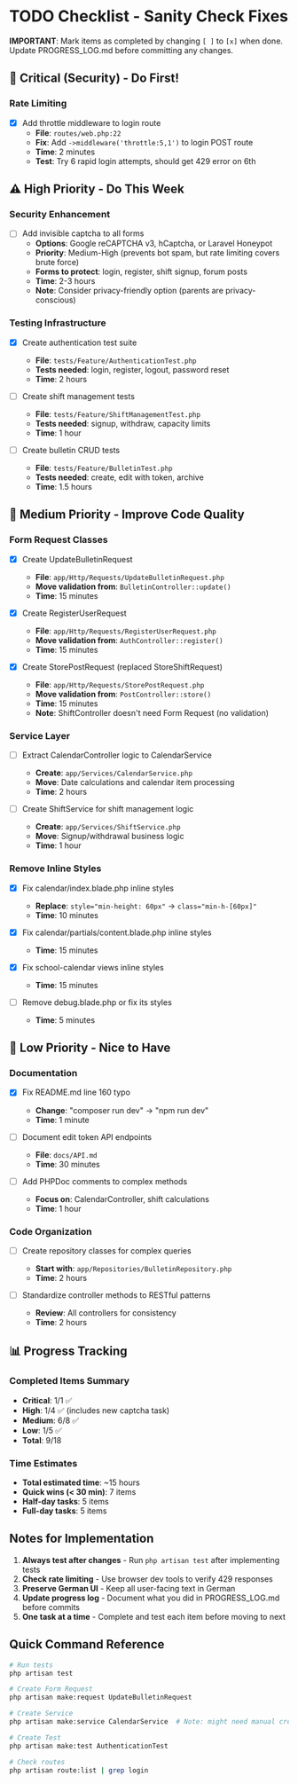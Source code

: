 # TODO Checklist - Sanity Check Fixes

**IMPORTANT**: Mark items as completed by changing `[ ]` to `[x]` when done. Update PROGRESS_LOG.md before committing any changes.

## 🚨 Critical (Security) - Do First!

### Rate Limiting
- [x] Add throttle middleware to login route
  - **File**: `routes/web.php:22`
  - **Fix**: Add `->middleware('throttle:5,1')` to login POST route
  - **Time**: 2 minutes
  - **Test**: Try 6 rapid login attempts, should get 429 error on 6th

## ⚠️ High Priority - Do This Week

### Security Enhancement
- [ ] Add invisible captcha to all forms
  - **Options**: Google reCAPTCHA v3, hCaptcha, or Laravel Honeypot
  - **Priority**: Medium-High (prevents bot spam, but rate limiting covers brute force)
  - **Forms to protect**: login, register, shift signup, forum posts
  - **Time**: 2-3 hours
  - **Note**: Consider privacy-friendly option (parents are privacy-conscious)

### Testing Infrastructure
- [x] Create authentication test suite
  - **File**: `tests/Feature/AuthenticationTest.php`
  - **Tests needed**: login, register, logout, password reset
  - **Time**: 2 hours

- [ ] Create shift management tests
  - **File**: `tests/Feature/ShiftManagementTest.php`
  - **Tests needed**: signup, withdraw, capacity limits
  - **Time**: 1 hour

- [ ] Create bulletin CRUD tests
  - **File**: `tests/Feature/BulletinTest.php`
  - **Tests needed**: create, edit with token, archive
  - **Time**: 1.5 hours

## 📝 Medium Priority - Improve Code Quality

### Form Request Classes
- [x] Create UpdateBulletinRequest
  - **File**: `app/Http/Requests/UpdateBulletinRequest.php`
  - **Move validation from**: `BulletinController::update()`
  - **Time**: 15 minutes

- [x] Create RegisterUserRequest
  - **File**: `app/Http/Requests/RegisterUserRequest.php`
  - **Move validation from**: `AuthController::register()`
  - **Time**: 15 minutes

- [x] Create StorePostRequest (replaced StoreShiftRequest)
  - **File**: `app/Http/Requests/StorePostRequest.php`
  - **Move validation from**: `PostController::store()`
  - **Time**: 15 minutes
  - **Note**: ShiftController doesn't need Form Request (no validation)

### Service Layer
- [ ] Extract CalendarController logic to CalendarService
  - **Create**: `app/Services/CalendarService.php`
  - **Move**: Date calculations and calendar item processing
  - **Time**: 2 hours

- [ ] Create ShiftService for shift management logic
  - **Create**: `app/Services/ShiftService.php`
  - **Move**: Signup/withdrawal business logic
  - **Time**: 1 hour

### Remove Inline Styles
- [x] Fix calendar/index.blade.php inline styles
  - **Replace**: `style="min-height: 60px"` → `class="min-h-[60px]"`
  - **Time**: 10 minutes

- [x] Fix calendar/partials/content.blade.php inline styles
  - **Time**: 15 minutes

- [x] Fix school-calendar views inline styles
  - **Time**: 15 minutes

- [ ] Remove debug.blade.php or fix its styles
  - **Time**: 5 minutes

## 🔧 Low Priority - Nice to Have

### Documentation
- [x] Fix README.md line 160 typo
  - **Change**: "composer run dev" → "npm run dev"
  - **Time**: 1 minute

- [ ] Document edit token API endpoints
  - **File**: `docs/API.md`
  - **Time**: 30 minutes

- [ ] Add PHPDoc comments to complex methods
  - **Focus on**: CalendarController, shift calculations
  - **Time**: 1 hour

### Code Organization
- [ ] Create repository classes for complex queries
  - **Start with**: `app/Repositories/BulletinRepository.php`
  - **Time**: 2 hours

- [ ] Standardize controller methods to RESTful patterns
  - **Review**: All controllers for consistency
  - **Time**: 2 hours

## 📊 Progress Tracking

### Completed Items Summary
- **Critical**: 1/1 ✅
- **High**: 1/4 ✅ (includes new captcha task)
- **Medium**: 6/8 ✅
- **Low**: 1/5 ✅
- **Total**: 9/18

### Time Estimates
- **Total estimated time**: ~15 hours
- **Quick wins (< 30 min)**: 7 items
- **Half-day tasks**: 5 items
- **Full-day tasks**: 5 items

## Notes for Implementation

1. **Always test after changes** - Run `php artisan test` after implementing tests
2. **Check rate limiting** - Use browser dev tools to verify 429 responses
3. **Preserve German UI** - Keep all user-facing text in German
4. **Update progress log** - Document what you did in PROGRESS_LOG.md before commits
5. **One task at a time** - Complete and test each item before moving to next

## Quick Command Reference

```bash
# Run tests
php artisan test

# Create Form Request
php artisan make:request UpdateBulletinRequest

# Create Service
php artisan make:service CalendarService  # Note: might need manual creation

# Create Test
php artisan make:test AuthenticationTest

# Check routes
php artisan route:list | grep login
```